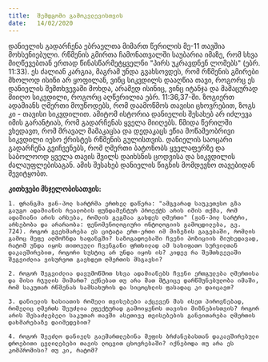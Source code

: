 ```yaml
---
title:  შემდგომი გამოკვლევისთვის
date:   14/02/2020
---
```


დანიელის გადარჩენა ებრაელთა მიმართ წერილის მე-11 თავშია მოხსენიებული. რწმენის გმირთა ჩამონათვალში საუბარია იმაზე, რომ სხვა მიღწევებთან ერთად წინასწარმეტყველნი "პირს უკრავდნენ ლომებს" (ებრ. 11:33). ეს ძალიან კარგია, მაგრამ უნდა გვახსოვდეს, რომ რწმენის გმირები მხოლოდ ისინი არ ყოფილან, ვინც სიკვდილს დააღწია თავი, როგორც ეს დანიელის შემთხვევაში მოხდა, არამედ ისინიც, ვინც იტანჯა და მამაცურად მიიღო სიკვდილი, როგორც აღწერილია ებრ. 11:36,37-ში. ზოგიერთ ადამიანს ღმერთი მოუწოდებს, რომ დაამოწმოს თავისი ცხოვრებით, ზოგს კი - თავისი სიკვდილით. ამიტომ ისტორია დანიელის შესახებ არ იძლევა იმის გარანტიას, რომ გადარჩენას ყველა მიიღებს. წმიდა წერილში ვხედავთ, რომ მრავალ მამაკაცსა და დედაკაცს ეწია მოწამეობრივი სიკვდილი იესო ქრისტეს რწმენის გულისთვის. დანიელის საოცარი გადარჩენა გვიჩვენებს, რომ ღმერთი ბატონობს ყველაფერზე და საბოლოოდ ყველა თავის შვილს დაიხსნის ცოდვისა და სიკვდილის ძალაუფლებისაგან. ამის შესახებ დანიელის წიგნის მომდევნო თავებიდან შევიტყობთ.

**კითხვები მსჯელობისათვის:**

`1. ფრანგმა ჟან-პოლ სარტრმა ერთხელ დაწერა: "ამგვარად საუკეთესო გზა გაუგო ადამიანის რეალობის ფუნდამენტურ პროექტს არის იმის თქმა, რომ ადამიანი არის არსება, რომლის გეგმაა გახდეს ღმერთი" (ჟან-პოლ სარტრი, არსებობა და არარაობა: ფენომენოლოგიური ონტოლოგიის გამოცდილება, გვ. 724). როგორ გვეხმარება ეს ციტატა ერთ-ერთი იმ მიზეზის გაგებაში, რომლის გამოც მეფე აღმოჩნდა ხაფანგში? საზოგადოებაში ჩვენი პოზიციის მიუხედავად, რატომ უნდა იყოს თითოეული ჩვენგანი ფრთხილად ამ სახიფათო სურვილთან დაკავშირებით, როგორი სუსტიც არ უნდა იყოს ის? კიდევ რა შემთხვევაში შეგვიძლია ვისურვოთ გავხდეთ ღმერთის მსგავსი?`

`2. როგორ შეგვიძლია დავუმოწმოთ სხვა ადამიანებს ჩვენი ერთგულება ღმერთისა და მისი რჯულის მიმართ? ექნებათ თუ არა მათ მტკიცე დარწმუნებულობა იმაში, რომ საკუთარ რწმენას სამსახურის და სიცოცხლის ფასადაც კი დაიცავთ?`

`3. დანიელის ხასიათის რომელი თვისებები აქცევენ მას ისეთ პიროვნებად, რომელიც ღმერთს შეუძლია ეფექტურად გამოიყენოს თავისი მიზნებისთვის? როგორ არის შესაძლებელი საკუთარ თავში ასეთივე თვისებების განვითარება ღმერთის დახმარებაზე დაიმედებით?`

`4. როგორ შეეძლო დანიელს გაემართლებინა მეფის ბრძანებასთან დაკავშირებული დროებითი ცვლილებები თავის ლოცვით ცხოვრებაში? იქნებოდა თუ არა ეს კომპრომისი? თუ კი, რატომ?`
